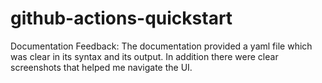 # github-actions-quickstart

Documentation Feedback: The documentation provided a yaml file which was clear in its syntax and its output. In addition there were clear screenshots that helped me navigate the UI.